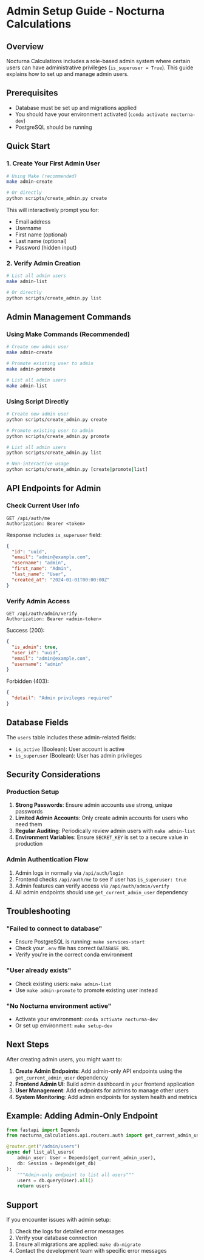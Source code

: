 # Admin Setup Guide - Nocturna Calculations

## Overview

Nocturna Calculations includes a role-based admin system where certain users can have administrative privileges (`is_superuser = True`). This guide explains how to set up and manage admin users.

## Prerequisites

- Database must be set up and migrations applied
- You should have your environment activated (`conda activate nocturna-dev`)
- PostgreSQL should be running

## Quick Start

### 1. Create Your First Admin User

```bash
# Using Make (recommended)
make admin-create

# Or directly
python scripts/create_admin.py create
```

This will interactively prompt you for:
- Email address
- Username  
- First name (optional)
- Last name (optional)
- Password (hidden input)

### 2. Verify Admin Creation

```bash
# List all admin users
make admin-list

# Or directly
python scripts/create_admin.py list
```

## Admin Management Commands

### Using Make Commands (Recommended)

```bash
# Create new admin user
make admin-create

# Promote existing user to admin
make admin-promote  

# List all admin users
make admin-list
```

### Using Script Directly

```bash
# Create new admin user
python scripts/create_admin.py create

# Promote existing user to admin  
python scripts/create_admin.py promote

# List all admin users
python scripts/create_admin.py list

# Non-interactive usage
python scripts/create_admin.py [create|promote|list]
```

## API Endpoints for Admin

### Check Current User Info
```http
GET /api/auth/me
Authorization: Bearer <token>
```

Response includes `is_superuser` field:
```json
{
  "id": "uuid",
  "email": "admin@example.com", 
  "username": "admin",
  "first_name": "Admin",
  "last_name": "User",
  "created_at": "2024-01-01T00:00:00Z"
}
```

### Verify Admin Access
```http
GET /api/auth/admin/verify
Authorization: Bearer <admin-token>
```

Success (200):
```json
{
  "is_admin": true,
  "user_id": "uuid",
  "email": "admin@example.com",
  "username": "admin" 
}
```

Forbidden (403):
```json
{
  "detail": "Admin privileges required"
}
```

## Database Fields

The `users` table includes these admin-related fields:

- `is_active` (Boolean): User account is active
- `is_superuser` (Boolean): User has admin privileges

## Security Considerations

### Production Setup

1. **Strong Passwords**: Ensure admin accounts use strong, unique passwords
2. **Limited Admin Accounts**: Only create admin accounts for users who need them
3. **Regular Auditing**: Periodically review admin users with `make admin-list`
4. **Environment Variables**: Ensure `SECRET_KEY` is set to a secure value in production

### Admin Authentication Flow

1. Admin logs in normally via `/api/auth/login`
2. Frontend checks `/api/auth/me` to see if user has `is_superuser: true`
3. Admin features can verify access via `/api/auth/admin/verify`
4. All admin endpoints should use `get_current_admin_user` dependency

## Troubleshooting

### "Failed to connect to database"
- Ensure PostgreSQL is running: `make services-start`
- Check your `.env` file has correct `DATABASE_URL`
- Verify you're in the correct conda environment

### "User already exists"
- Check existing users: `make admin-list`
- Use `make admin-promote` to promote existing user instead

### "No Nocturna environment active"
- Activate your environment: `conda activate nocturna-dev`
- Or set up environment: `make setup-dev`

## Next Steps

After creating admin users, you might want to:

1. **Create Admin Endpoints**: Add admin-only API endpoints using the `get_current_admin_user` dependency
2. **Frontend Admin UI**: Build admin dashboard in your frontend application
3. **User Management**: Add endpoints for admins to manage other users
4. **System Monitoring**: Add admin endpoints for system health and metrics

## Example: Adding Admin-Only Endpoint

```python
from fastapi import Depends
from nocturna_calculations.api.routers.auth import get_current_admin_user

@router.get("/admin/users")
async def list_all_users(
    admin_user: User = Depends(get_current_admin_user),
    db: Session = Depends(get_db)
):
    """Admin-only endpoint to list all users"""
    users = db.query(User).all()
    return users
```

## Support

If you encounter issues with admin setup:

1. Check the logs for detailed error messages
2. Verify your database connection
3. Ensure all migrations are applied: `make db-migrate`
4. Contact the development team with specific error messages 